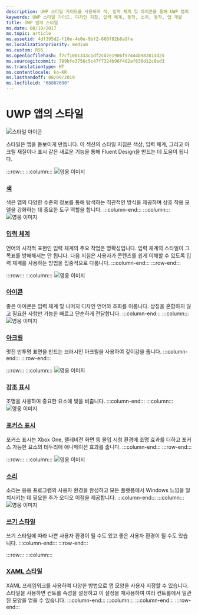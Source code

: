 ```yaml
---
description: UWP 스타일 가이드를 사용하여 색, 입력 체계 및 아이콘을 통해 UWP 앱의 퍼스낼리티를 정의하는 방법을 알아봅니다.
keywords: UWP 스타일 가이드, 디자인 지침, 입력 체계, 동작, 소리, 동작, 앱 개발
title: UWP 앱의 스타일
ms.date: 08/10/2017
ms.topic: article
ms.assetid: 4df395d2-f10e-4e0e-9bf2-660f82b8a9fa
ms.localizationpriority: medium
ms.custom: RS5
ms.openlocfilehash: f7cf1001333c1df2cd7e1906f57444b982814d25
ms.sourcegitcommit: 789bfe3756c5c47f7324b96f482af636d12c0ed3
ms.translationtype: HT
ms.contentlocale: ko-KR
ms.lasthandoff: 08/09/2019
ms.locfileid: "68867690"
---
```

# <a name="style-for-uwp-apps"></a>UWP 앱의 스타일

![스타일 아이콘](../images/style-2x.png)

스타일은 앱을 돋보이게 만듭니다. 이 섹션의 스타일 지침은 색상, 입력 체계, 그리고 아크릴 재질이나 표시 같은 새로운 기능을 통해 Fluent Design을 만드는 데 도움이 됩니다.

:::row:::
    :::column:::
![영웅 이미지](images/header-color.svg)
### <a name="colorcolormd"></a>[색](color.md)
색은 앱의 다양한 수준의 정보를 통해 탐색하는 직관적인 방식을 제공하며 상호 작용 모델을 강화하는 데 중요한 도구 역할을 합니다.
    :::column-end:::
    :::column:::
![영웅 이미지](images/header-typography.svg)
### <a name="typographytypographymd"></a>[입력 체계](typography.md)
언어의 시각적 표현인 입력 체계의 주요 작업은 명확성입니다. 입력 체계의 스타일이 그 목표를 방해해서는 안 됩니다. 다음 지침은 사용자가 콘텐츠를 쉽게 이해할 수 있도록 입력 체계를 사용하는 방법을 집중적으로 다룹니다. 
    :::column-end:::
:::row-end:::

:::row:::
    :::column:::
![영웅 이미지](images/header-icons.svg)
### <a name="iconsiconsmd"></a>[아이콘](icons.md)
좋은 아이콘은 입력 체계 및 나머지 디자인 언어와 조화를 이룹니다. 상징을 혼합하지 않고 필요한 사항만 가능한 빠르고 단순하게 전달합니다.
    :::column-end:::
    :::column:::
![영웅 이미지](images/header-acrylic.svg)
### <a name="acrylicacrylicmd"></a>[아크릴](acrylic.md)
멋진 반투명 표면을 만드는 브러시인 아크릴을 사용하여 깊이감을 줍니다.
    :::column-end:::
:::row-end:::

:::row:::
    :::column:::
![영웅 이미지](images/header-reveal-highlight.svg)
### <a name="reveal-highlightrevealmd"></a>[강조 표시](reveal.md)
조명을 사용하여 중요한 요소에 빛을 비춥니다.
    :::column-end:::
    :::column:::
![영웅 이미지](images/header-reveal-focus.svg)
### <a name="reveal-focusreveal-focusmd"></a>[포커스 표시](reveal-focus.md)
포커스 표시는 Xbox One, 텔레비전 화면 등 몰입 시청 환경에 조명 효과를 더하고 포커스 가능한 요소의 테두리에 애니메이션 효과를 줍니다.
    :::column-end:::
:::row-end:::

:::row:::
    :::column:::
![영웅 이미지](images/header-sound.svg)
### <a name="soundsoundmd"></a>[소리](sound.md)
소리는 응용 프로그램의 사용자 환경을 완성하고 모든 플랫폼에서 Windows 느낌을 일치시키는 데 필요한 추가 오디오 이점을 제공합니다.
    :::column-end:::
    :::column:::
![영웅 이미지](images/header-writing-style.gif)
### <a name="writing-stylewriting-stylemd"></a>[쓰기 스타일](writing-style.md)
쓰기 스타일에 따라 나쁜 사용자 환경이 될 수도 있고 좋은 사용자 환경이 될 수도 있습니다.
    :::column-end:::
:::row-end:::

:::row:::
    :::column:::
### <a name="xaml-stylescontrols-and-patternsxaml-stylesmd"></a>[XAML 스타일](../controls-and-patterns/xaml-styles.md)
XAML 프레임워크를 사용하여 다양한 방법으로 앱 모양을 사용자 지정할 수 있습니다. 스타일을 사용하면 컨트롤 속성을 설정하고 이 설정을 재사용하여 여러 컨트롤에서 일관된 모양을 얻을 수 있습니다.
    :::column-end:::
    :::column:::
    :::column-end:::
:::row-end:::
